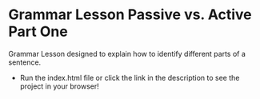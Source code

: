 # Grammar Lesson Passive vs. Active Part One
 Grammar Lesson designed to explain how to identify different parts of a sentence.
- Run the index.html file or click the link in the description to see the project in your browser!
